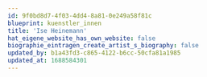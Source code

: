 ```yaml
---
id: 9f0bd8d7-4f03-4dd4-8a81-0e249a58f81c
blueprint: kuenstler_innen
title: 'Ise Heinemann'
hat_eigene_website_has_own_website: false
biographie_eintragen_create_artist_s_biography: false
updated_by: b1a43fd3-c865-4122-b6cc-50cfa81a1985
updated_at: 1688584301
---
```

